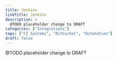 ```yaml
---
title: Jenkins
linkTitle: Jenkins
description: >
  @TODO placeholder change to DRAFT
categories: ["Integrations"]
tags: ["CI Systems", "Bitbucket", "Automation"]
draft: false
---
```


 @TODO placeholder change to DRAFT